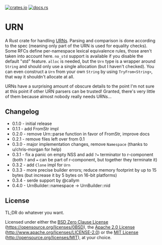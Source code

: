 [![crates.io](https://img.shields.io/crates/v/urn.svg)](https://crates.io/crates/urn) [![docs.rs](https://docs.rs/urn/badge.svg)](https://docs.rs/urn)

# URN

A Rust crate for handling [URNs](https://datatracker.ietf.org/doc/html/rfc8141). Parsing and comparison is done according to the spec (meaning only part of the URN is used for equality checks). Some RFCs define per-namespace lexical equivalence rules, those aren't taken into account here. `no_std` support is available if you disable the default "std" feature. `alloc` is needed, but the `Urn` type is a wrapper around `String` and should only use a single allocation (but I haven't checked). You can even construct a `Urn` from your own `String` by using `TryFrom<String>`, that way it shouldn't allocate at all.

URNs have a surprising amount of obscure details to the point I'm not sure at this point if other URN parsers can be trusted! Granted, there's very little of them because almost nobody really needs URNs...

## Changelog

- 0.1.0 - initial release
- 0.1.1 - add FromStr impl
- 0.2.0 - remove Urn::parse function in favor of FromStr, improve docs
- 0.2.1 - remove files left over from 0.1
- 0.3.0 - major implementation changes, remove `Namespace` (thanks to u/chris-morgan for help)
- 0.3.1 - fix a panic on empty NSS and add `?=` terminator to r-component (both `?` and `=` can be part of r-component, but together they terminate it)
- 0.3.2 - add `Clone` impl for `Urn`
- 0.3.3 - more precise builder errors; reduce memory footprint by up to 15 bytes (but increase it by 5 bytes on 16-bit platforms)
- 0.3.4 - serde support by @callym
- 0.4.0 - UrnBuilder::namespace -> UrnBuilder::nid

## License

TL;DR do whatever you want.

Licensed under either the [BSD Zero Clause License](LICENSE-0BSD) (https://opensource.org/licenses/0BSD), the [Apache 2.0 License](LICENSE-APACHE) (http://www.apache.org/licenses/LICENSE-2.0) or the [MIT License](LICENSE-MIT) (http://opensource.org/licenses/MIT), at your choice.

